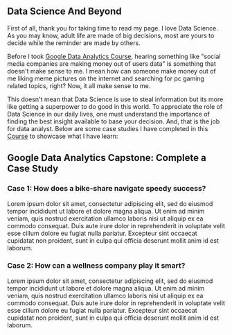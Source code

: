 ## Data Science And Beyond

First of all, thank you for taking time to read my page. I love Data Science. As you may know, adult life are made of big decisions, most are yours to decide while the reminder are made by others. 

Before I took [Google Data Analytics Course](https://www.coursera.org/professional-certificates/google-data-analytics), hearing something like "social media companies are making money out of users data" is something that doesn't make sense to me. I mean how can someone make money out of me liking meme pictures on the internet and searching for pc gaming related topics, right? Now, it all make sense to me. 

This doesn't mean that Data Science is use to steal information but its more like getting a superpower to do good in this world. To appreciate the role of Data Science in our daily lives, one must understand the importance of finding the best insight available to base your decision. And, that is the job for data analyst. Below are some case studies I have completed in this [Course](https://www.coursera.org/professional-certificates/google-data-analytics) to showcase what I have learn:

## Google Data Analytics Capstone: Complete a Case Study

### Case 1: How does a bike-share navigate speedy success?

Lorem ipsum dolor sit amet, consectetur adipiscing elit, sed do eiusmod tempor incididunt ut labore et dolore magna aliqua. Ut enim ad minim veniam, quis nostrud exercitation ullamco laboris nisi ut aliquip ex ea commodo consequat. Duis aute irure dolor in reprehenderit in voluptate velit esse cillum dolore eu fugiat nulla pariatur. Excepteur sint occaecat cupidatat non proident, sunt in culpa qui officia deserunt mollit anim id est laborum.


### Case 2: How can a wellness company play it smart?

Lorem ipsum dolor sit amet, consectetur adipiscing elit, sed do eiusmod tempor incididunt ut labore et dolore magna aliqua. Ut enim ad minim veniam, quis nostrud exercitation ullamco laboris nisi ut aliquip ex ea commodo consequat. Duis aute irure dolor in reprehenderit in voluptate velit esse cillum dolore eu fugiat nulla pariatur. Excepteur sint occaecat cupidatat non proident, sunt in culpa qui officia deserunt mollit anim id est laborum.
